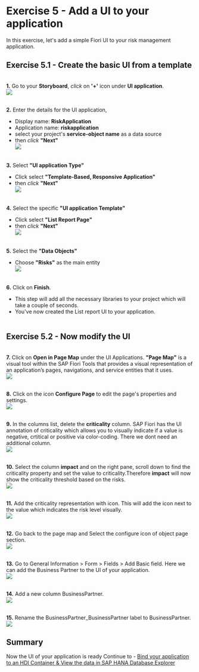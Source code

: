 # Exercise 5 - Add a UI to your application

In this exercise, let's add a simple Fiori UI to your risk management application.

## Exercise 5.1 - Create the basic UI from a template
<br>__1.__ Go to your __Storyboard__, _click_ on __'+'__ icon under __UI application__.
<br>![](/exercises/ex5/images/createui.png)

<br>__2.__ Enter the details for the UI application, 
- Display name: __RiskApplication__
- Application name: __riskapplication__
- select your project's __service-object name__ as a data source
- then _click_ __"Next"__
<br>![](/exercises/ex5/images/uiconfig1.png)

<br>__3.__ Select __"UI application Type"__
- Click select __"Template-Based, Responsive Application"__
- then _click_ __"Next"__
<br>![](/exercises/ex5/images/ui_template.png)

<br>__4.__ Select the specific __"UI application Template"__
- Click select __"List Report Page"__
- then _click_ __"Next"__
<br>![](/exercises/ex5/images/uiconfig2.png)

<br>__5.__ Select the __"Data Objects"__
- Choose __"Risks"__ as the main entity 
<br>![](/exercises/ex5/images/uiconfig3.png)

<br>__6.__ Click on __Finish__. 
- This step will add all the necessary libraries to your project which will take a couple of seconds.
- You've now created the List report UI to your application.
<br><br>  
## Exercise 5.2 - Now modify the UI 
<br>__7.__ Click on __Open in Page Map__ under the UI Applications. __"Page Map"__ is a visual tool within the SAP Fiori Tools that provides a visual representation of an application’s pages, navigations, and service entities that it uses.
<br>![](/exercises/ex5/images/pagemap.png)

<br>__8.__  Click on the icon __Configure Page__ to edit the page's properties and settings. 
<br>![](/exercises/ex5/images/editpagemap.png)

<br>__9.__ In the columns list, delete the <strong>criticality</strong> column. SAP Fiori has the UI annotation of criticality which allows you to visually indicate if a value is negative, crtitical or positive via color-coding. There we dont need an additional column.
<br>![](/exercises/ex5/images/delcrit.png)

<br>__10.__ Select the column <strong>impact</strong> and on the right pane, scroll down to find the criticality property and set the value to criticality.Therefore __impact__ will now show the criticality threshold based on the risks.
<br>![](/exercises/ex5/images/selcrit.png)

<br>__11.__ Add the criticality representation with icon. This will add the icon next to the value which indicates the risk level visually. 
<br>![](/exercises/ex5/images/criticon.png)

<br>__12.__ Go back to the page map and Select the configure icon of object page section.
<br>![](/exercises/ex5/images/objpage.png)

<br>__13.__ Go to General Information > Form > Fields > Add Basic field. Here we can add the Business Partner to the UI of your application.
<br>![](/exercises/ex5/images/editobject.png)

<br>__14.__ Add a new column BusinessPartner. 
<br>![](/exercises/ex5/images/addbp.png)

<br>__15.__ Rename the BusinessPartner_BusinessPartner label to BusinessPartner. 
<br>![](/exercises/ex5/images/renamebp.png)


## Summary

Now the UI of your application is ready
Continue to - [Bind your application to an HDI Container & View the data in SAP HANA Database Explorer](../ex6/README.md)


